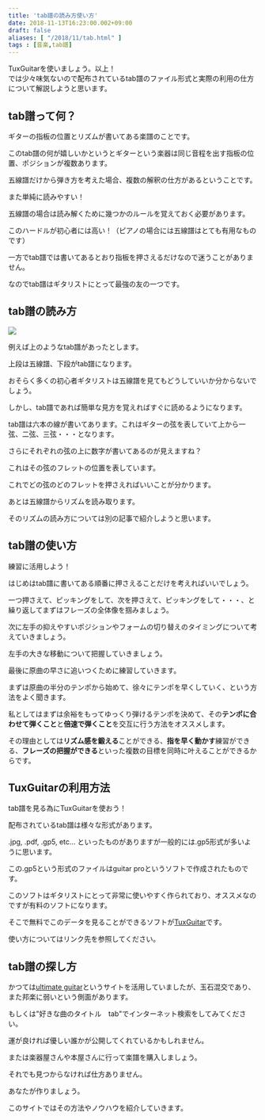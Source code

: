 ```yaml
---
title: 'tab譜の読み方使い方'
date: 2018-11-13T16:23:00.002+09:00
draft: false
aliases: [ "/2018/11/tab.html" ]
tags : [音楽,tab譜]
---
```


TuxGuitarを使いましょう。以上！  
では少々味気ないので配布されているtab譜のファイル形式と実際の利用の仕方について解説しようと思います。  
  


## tab譜って何？


ギターの指板の位置とリズムが書いてある楽譜のことです。

  

このtab譜の何が嬉しいかというとギターという楽器は同じ音程を出す指板の位置、ポジションが複数あります。

五線譜だけから弾き方を考えた場合、複数の解釈の仕方があるということです。

また単純に読みやすい！

五線譜の場合は読み解くために幾つかのルールを覚えておく必要があります。

このハードルが初心者には高い！（ピアノの場合には五線譜はとても有用なものです）

一方でtab譜では書いてあるとおり指板を押さえるだけなので迷うことがありません。

なのでtab譜はギタリストにとって最強の友の一つです。

## tab譜の読み方


[![](https://1.bp.blogspot.com/-FeGVsMx4CRA/W-oo3vyicjI/AAAAAAAAWP4/1Tt6u0XygqsNK1v1criCD5ka9Ssj-Cd6wCK4BGAYYCw/s320/tab.PNG)](http://1.bp.blogspot.com/-FeGVsMx4CRA/W-oo3vyicjI/AAAAAAAAWP4/1Tt6u0XygqsNK1v1criCD5ka9Ssj-Cd6wCK4BGAYYCw/s1600/tab.PNG)

例えば上のようなtab譜があったとします。

上段は五線譜、下段がtab譜になります。

おそらく多くの初心者ギタリストは五線譜を見てもどうしていいか分からないでしょう。

しかし、tab譜であれば簡単な見方を覚えればすぐに読めるようになります。

tab譜は六本の線が書いてあります。これはギターの弦を表していて上から一弦、二弦、三弦・・・となります。

さらにそれぞれの弦の上に数字が書いてあるのが見えますね？

これはその弦のフレットの位置を表しています。

これでどの弦のどのフレットを押さえればいいことが分かります。

あとは五線譜からリズムを読み取ります。

そのリズムの読み方については別の記事で紹介しようと思います。

## tab譜の使い方


練習に活用しよう！

  

はじめはtab譜に書いてある順番に押さえることだけを考えればいいでしょう。

一つ押さえて、ピッキングをして、次を押さえて、ピッキングをして・・・、と繰り返してまずはフレーズの全体像を掴みましょう。

  

次に左手の抑えやすいポジションやフォームの切り替えのタイミングについて考えていきましょう。

左手の大きな移動について把握していきましょう。

  

最後に原曲の早さに追いつくために練習していきます。

まずは原曲の半分のテンポから始めて、徐々にテンポを早くしていく、という方法をよく聞きます。

私としてはまずは余裕をもってゆっくり弾けるテンポを決めて、その**テンポに合わせて弾くこと**と**倍速で弾くこと**を交互に行う方法をオススメします。

その理由としては**リズム感を鍛える**ことができる、**指を早く動かす**練習ができる、**フレーズの把握ができる**といった複数の目標を同時に叶えることができるからです。

  

## TuxGuitarの利用方法


tab譜を見る為にTuxGuitarを使おう！

  

配布されているtab譜は様々な形式があります。

.jpg, .pdf, .gp5, etc... といったものがありますが一般的には.gp5形式が多いように思います。

この.gp5という形式のファイルはguitar proというソフトで作成されたものです。

このソフトはギタリストにとって非常に使いやすく作られており、オススメなのですが有料のソフトになります。

そこで無料でこのデータを見ることができるソフトが[TuxGuitar](https://www.gigafree.net/media/midi/tuxguitar.html)です。

使い方についてはリンク先を参照してください。

  

  

## tab譜の探し方


かつては[ultimate guitar](https://www.ultimate-guitar.com/)というサイトを活用していましたが、玉石混交であり、また邦楽に弱いという側面があります。

もしくは"好きな曲のタイトル　tab"でインターネット検索をしてみてください。

運が良ければ優しい誰かが公開してくれているかもしれません。

または楽器屋さんや本屋さんに行って楽譜を購入しましょう。

それでも見つからなければ仕方ありません。

あなたが作りましょう。

  

このサイトではその方法やノウハウを紹介していきます。